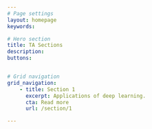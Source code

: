 ```yaml
---
# Page settings
layout: homepage
keywords:

# Hero section
title: TA Sections
description: 
buttons:


# Grid navigation
grid_navigation:
    - title: Section 1
      excerpt: Applications of deep learning.
      cta: Read more
      url: /section/1

---
```


<!--     - title: Week 2
      excerpt: Section description
      cta: Read more
      url: '#'
    - title: Week 3
      excerpt: Section description
      cta: Read more
      url: '#'
    - title: Week 4
      excerpt: Section description
      cta: Read more
      url: '#'
    - title: Week 5
      excerpt: Section description
      cta: Read more
      url: '#'
    - title: Week 6
      excerpt: Section description
      cta: Read more
      url: '#'
    - title: Week 7
      excerpt: Section description
      cta: Read more
      url: '#'
    - title: Week 8
      excerpt: Section description
      cta: Read more
      url: '#'
    - title: Week 9
      excerpt: Section description
      cta: Read more
      url: '#' -->